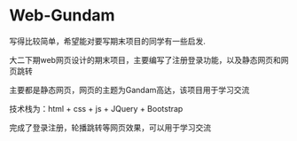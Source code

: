 # Web-Gundam

写得比较简单，希望能对要写期末项目的同学有一些启发.

大二下期web网页设计的期末项目，主要编写了注册登录功能，以及静态网页和网页跳转

主要都是静态网页，网页的主题为Gandam高达，该项目用于学习交流

技术栈为：html + css + js + JQuery + Bootstrap

完成了登录注册，轮播跳转等网页效果，可以用于学习交流
